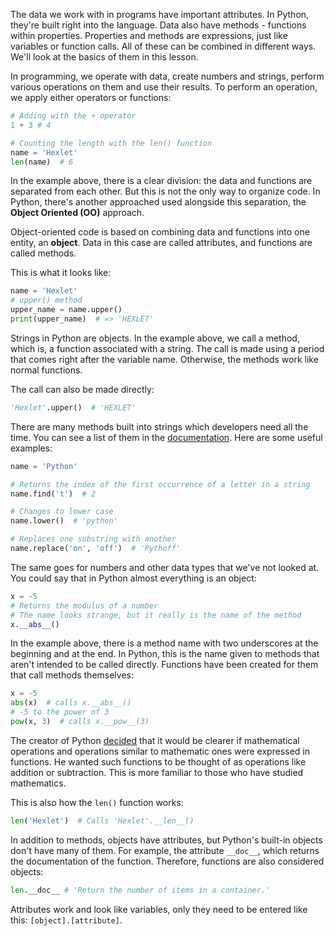 
The data we work with in programs have important attributes. In Python, they're built right into the language. Data also have methods - functions within properties. Properties and methods are expressions, just like variables or function calls. All of these can be combined in different ways. We'll look at the basics of them in this lesson.

In programming, we operate with data, create numbers and strings, perform various operations on them and use their results. To perform an operation, we apply either operators or functions:

```python
# Adding with the + operator
1 + 3 # 4

# Counting the length with the len() function
name = 'Hexlet'
len(name)  # 6
```

In the example above, there is a clear division: the data and functions are separated from each other. But this is not the only way to organize code. In Python, there's another approached used alongside this separation, the **Object Oriented (OO)** approach.

Object-oriented code is based on combining data and functions into one entity, an  **object**. Data in this case are called attributes, and functions are called methods.

This is what it looks like:

```python
name = 'Hexlet'
# upper() method
upper_name = name.upper()
print(upper_name)  # => 'HEXLET'
```

Strings in Python are objects. In the example above, we call a method, which is, a function associated with a string. The call is made using a period that comes right after the variable name. Otherwise, the methods work like normal functions.

The call can also be made directly:

```python
'Hexlet'.upper()  # 'HEXLET'
```

There are many methods built into strings which developers need all the time. You can see a list of them in the [documentation](https://python.readthedocs.io/en/latest/library/stdtypes.html#string-methods). Here are some useful examples:

```python
name = 'Python'

# Returns the index of the first occurrence of a letter in a string
name.find('t')  # 2

# Changes to lower case
name.lower()  # 'python'

# Replaces one substring with another
name.replace('on', 'off')  # 'Pythoff'
```

The same goes for numbers and other data types that we've not looked at. You could say that in Python almost everything is an object:

```python
x = -5
# Returns the modulus of a number
# The name looks strange, but it really is the name of the method
x.__abs__()
```

In the example above, there is a method name with two underscores at the beginning and at the end. In Python, this is the name given to methods that aren't intended to be called directly. Functions have been created for them that call methods themselves:

```python
x = -5
abs(x)  # calls x.__abs__()
# -5 to the power of 3
pow(x, 3)  # calls x.__pow__(3)
```

The creator of Python [decided](https://stackoverflow.com/questions/83983/why-isnt-the-len-function-inherited-by-dictionaries-and-lists-in-python) that it would be clearer if mathematical operations and operations similar to mathematic ones were expressed in functions. He wanted such functions to be thought of as operations like addition or subtraction. This is more familiar to those who have studied mathematics.

This is also how the `len()` function works:

```python
len('Hexlet')  # Calls 'Hexlet'.__len__()
```

In addition to methods, objects have attributes, but Python's built-in objects don't have many of them. For example, the attribute `__doc__`, which returns the documentation of the function. Therefore, functions are also considered objects:

```python
len.__doc__ # 'Return the number of items in a container.'
```

Attributes work and look like variables, only they need to be entered like this: `[object].[attribute]`.
